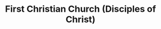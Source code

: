 ---
layout: repo
title: "First Christian Church (Disciples of Christ)"
id: 14227
permalink: repos/14227/
---